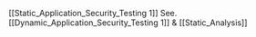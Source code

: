 [[Static_Application_Security_Testing 1]]
See. [[Dynamic_Application_Security_Testing 1]] &
[[Static_Analysis]]
